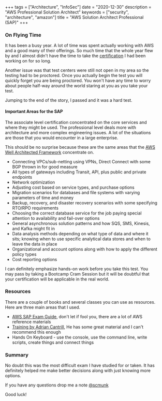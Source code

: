 +++
tags = ["Architecture", "InfoSec"]
date = "2020-12-30"
description = "AWS Professional Solution Architect"
keywords = ["security", "architecture", "amazon"]
title = "AWS Solution Architect Professional (SAP)"
+++

### On Flying Time

It has been a busy year. A lot of time was spent actually working with AWS and a good many of their offerings. So much time that the whole year flew by and I almost didn't have the time to take the [certification](https://aws.amazon.com/certification/certified-solutions-architect-professional/
) I had been working on for so long. 

Another issue was that test centers were still not open in my area so the testing had to be proctored. Once you actually begin the test you will quickly forget you are being proctored. You won't have any time to worry about people half-way around the world staring at you as you take your test. 

Jumping to the end of the story, I passed and it was a hard test.

#### Important Areas for the SAP

The associate level certification concentrated on the core services and where they might be used. The professional level deals more with architecture and more complex engineering issues. A lot of the situations are those that you would encounter in a large enterprise.

This should be no surprise because these are the same areas that the [AWS Well Architected Framework](https://aws.amazon.com/architecture/well-architected/?wa-lens-whitepapers.sort-by=item.additionalFields.sortDate&wa-lens-whitepapers.sort-order=desc) concentrate on.

* Connecting VPCs/sub-netting using VPNs, Direct Connect with some 
BGP thrown in for good measure
* All types of gateways including Transit, API, plus public and private endpoints
* Network optimization
* Adjusting cost based on service types, and purchase options
* Migration scenarios for databases and file systems with varying parameters of time and money
* Backup, recovery, and disaster recovery scenarios with some specifying RTO/RPO requirements
* Choosing the correct database service for the job paying special attention to availability and fail-over options
* General asynchronous solution patterns and how SQS, SMS, Kinesis, and Kafka might fit in
* Data analysis methods depending on what type of data and where it sits; knowing when to use specific analytical data stores and when to leave the data in place  
* Organizational and account options along with how to apply the different policy types
* Cost reporting options

I can definitely emphasize hands-on work before you take this test. You may pass by taking a Bootcamp Cram Session but it will be doubtful that your certification will be applicable in the real world.

### Resources
There are a couple of books and several classes you can use as resources. Here are three main areas that I used.

* [AWS SAP Exam Guide](https://d1.awsstatic.com/training-and-certification/docs-sa-pro/AWS%20Certified%20Solutions%20Architect-Professional_Exam%20Guide.pdf), don't let if fool you, there are a lot of AWS reference materials 
* [Training by Adrian Cantrill](https://learn.cantrill.io/), He has some great material and I can't recommend this enough
* Hands On Keyboard - use the console, use the command line, write scripts, create things and connect things 

### Summary
No doubt this was the most difficult exam I have studied for or taken. It has definitely helped me make better decisions along with just knowing more options.

If you have any questions drop me a note [@scmunk](https://twitter.com/scmunk)

Good luck!